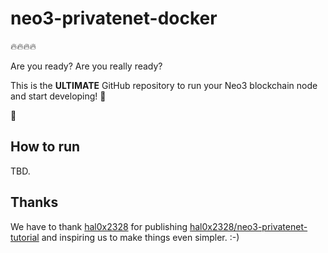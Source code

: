 # neo3-privatenet-docker

:fire::fire::fire::fire:

Are you ready? Are you really ready?

This is the **ULTIMATE** GitHub repository to run your Neo3 blockchain node and start developing! :green_heart:

:tada:

## How to run

TBD.

## Thanks

We have to thank [hal0x2328](https://github.com/hal0x2328) for publishing [hal0x2328/neo3-privatenet-tutorial](https://github.com/hal0x2328/neo3-privatenet-tutorial) and inspiring us to make things even simpler. :-)